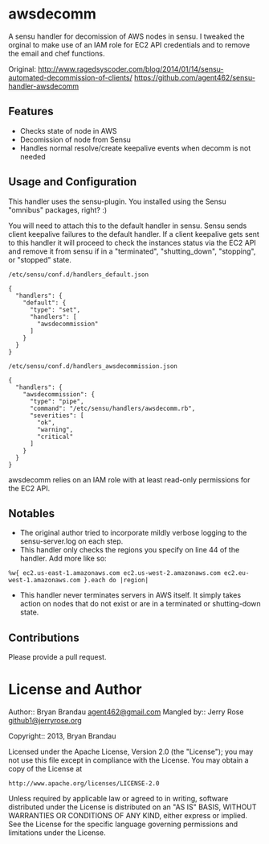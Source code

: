 awsdecomm
=========

A sensu handler for decomission of AWS nodes in sensu. I tweaked the orginal to make use of an IAM role for EC2 API credentials and to remove the email and chef functions. 

Original:
http://www.ragedsyscoder.com/blog/2014/01/14/sensu-automated-decommission-of-clients/
https://github.com/agent462/sensu-handler-awsdecomm

Features
--------
* Checks state of node in AWS
* Decomission of node from Sensu
* Handles normal resolve/create keepalive events when decomm is not needed

Usage and Configuration
-----------------------
This handler uses the sensu-plugin. You installed using the Sensu "omnibus" packages, right?  :)

You will need to attach this to the default handler in sensu.  Sensu sends client keepalive failures to the default handler.  If a client keepalive gets sent to this handler it will proceed to check the instances status via the EC2 API and remove it from sensu if in a "terminated", "shutting_down", "stopping", or "stopped" state.

`/etc/sensu/conf.d/handlers_default.json`
````
{
  "handlers": {
    "default": {
      "type": "set",
      "handlers": [
        "awsdecommission"
      ]
    }
  }
}
````

`/etc/sensu/conf.d/handlers_awsdecommission.json`
````
{
  "handlers": {
    "awsdecommission": {
      "type": "pipe",
      "command": "/etc/sensu/handlers/awsdecomm.rb",
      "severities": [
        "ok",
        "warning",
        "critical"
      ]
    }
  }
}
````

awsdecomm relies on an IAM role with at least read-only permissions for the EC2 API.

Notables
--------
* The original author tried to incorporate mildly verbose logging to the sensu-server.log on each step. 
* This handler only checks the regions you specify on line 44 of the handler. Add more like so:

````
%w{ ec2.us-east-1.amazonaws.com ec2.us-west-2.amazonaws.com ec2.eu-west-1.amazonaws.com }.each do |region|
````

* This handler never terminates servers in AWS itself.  It simply takes action on nodes that do not exist or are in a terminated or shutting-down state.

Contributions
-------------
Please provide a pull request. 


License and Author
==================

Author:: Bryan Brandau <agent462@gmail.com>
Mangled by:: Jerry Rose <github1@jerryrose.org>

Copyright:: 2013, Bryan Brandau

Licensed under the Apache License, Version 2.0 (the "License");
you may not use this file except in compliance with the License.
You may obtain a copy of the License at

    http://www.apache.org/licenses/LICENSE-2.0

Unless required by applicable law or agreed to in writing, software
distributed under the License is distributed on an "AS IS" BASIS,
WITHOUT WARRANTIES OR CONDITIONS OF ANY KIND, either express or implied.
See the License for the specific language governing permissions and
limitations under the License.
